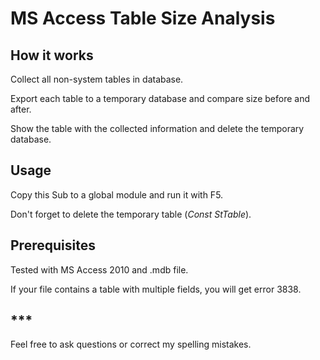 # MS Access Table Size Analysis 

## How it works
Collect all non-system tables in database.

Export each table to a temporary database and compare size before and after.

Show the table with the collected information and delete the temporary database.

## Usage
Copy this Sub to a global module and run it with F5.

Don\'t forget to delete the temporary table (*Const StTable*).

## Prerequisites
Tested with MS Access 2010 and .mdb file.

If your file contains a table with multiple fields, you will get error 3838.

## \*\*\*
Feel free to ask questions or correct my spelling mistakes.
